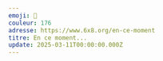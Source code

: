 ```yaml
---
emoji: 🎲
couleur: 176
adresse: https://www.6x8.org/en-ce-moment
titre: En ce moment...
update: 2025-03-11T00:00:00.000Z
---
```

